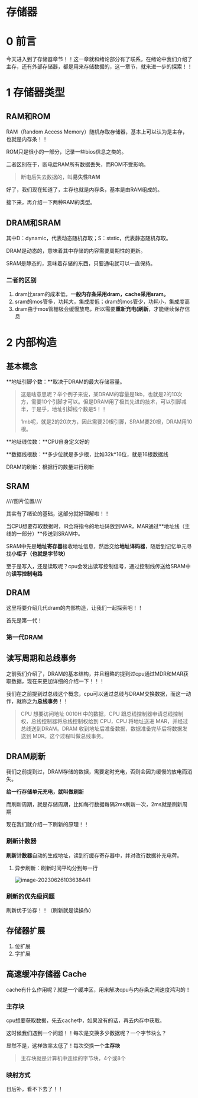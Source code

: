 # 存储器

# 0 前言

今天进入到了存储器章节！！这一章就和绪论部分有了联系，在绪论中我们介绍了主存，还有外部存储器，都是用来存储数据的，这一章节，就来进一步的探索！！



# 1 存储器类型

## RAM和ROM

RAM（Random Access Memory）随机存取存储器，基本上可以认为是主存，也就是内存条！！

ROM只是很小的一部分，记录一些bios信息之类的。

二者区别在于，断电后RAM所有数据丢失，而ROM不受影响。

> 断电后失去数据的，叫**易失性RAM**

好了，我们现在知道了，主存也就是内存条，基本是由RAM组成的。

接下来，再介绍一下两种RAM的类型。

## DRAM和SRAM

其中D：dynamic，代表动态随机存取；S：ststic，代表静态随机存取。

DRAM是动态的，意味着其中存储的内容需要周期性的更新。

SRAM是静态的，意味着存储的东西，只要通电就可以一直保持。

### 二者的区别

1.  dram比sram的成本低，**一般内存条采用dram，cache采用sram。**
2. sram的mos管多，功耗大，集成度低；dram的mos管少，功耗小，集成度高
3. dram由于mos管栅极会缓慢放电，所以需要**重新充电(刷新**，才能继续保存信息



# 2 内部构造

## 基本概念

**地址引脚个数：**取决于DRAM的最大存储容量。

>这是啥意思呢？举个例子来说，某DRAM的容量是1kb，也就是2的10次方，需要10个引脚才可以。但是DRAM用了极其先进的技术，可以引脚减半，于是乎，地址引脚线个数是5！！
>
>1mb呢，就是2的20次方，因此需要20根引脚，SRAM要20根，DRAM用10根。

**地址线位数：**CPU自身定义好的

**数据线根数：**多少位就是多少根，比如32k*16位，就是16根数据线

DRAM的刷新：根据行的数量进行刷新

## SRAM

////图片位置////

其实有了绪论的基础，这部分就好理解啦！！

当CPU想要存取数据时，IR会将指令的地址码放到MAR，MAR通过**地址线（主线的一部分）**传送到SRAM中。

SRAM中先是**地址寄存器**接收地址信息，然后交给**地址译码器**，随后到记忆单元寻找**小柜子（也就是字节块）**

至于是写入，还是读取呢？cpu会发出读写控制信号，通过控制线传送给SRAM中的**读写控制电路**



## DRAM

这里将要介绍几代dram的内部构造，让我们一起探索吧！！

首先是第一代！



### 第一代DRAM

## 读写周期和总线事务

之前我们介绍了，DRAM的基本结构，并且粗略的提到过cpu通过MDR和MAR获取数据，现在来更加详细的介绍一下！！！

我们在之前提到过总线这个概念，cpu可以通过总线与DRAM交换数据，而这一动作，就称之为**总线事务**！！

>CPU 想要访问地址 0010H 中的数据，CPU 跟总线控制器申请总线控制权，总线控制器将总线控制权给到 CPU，CPU 将地址送进 MAR，并经过总线送到DRAM。DRAM 收到地址后准备数据，数据准备完毕后将数据发送到 MDR。这个过程叫做总线事务。



## DRAM刷新

我们之前提到过，DRAM存储的数据，需要定时充电，否则会因为缓慢的放电而消失。

**给一行存储单元充电，就叫做刷新**

而刷新周期，就是存储周期，比如每行数据每隔2ms刷新一次，2ms就是刷新周期

现在我们就介绍一下刷新的原理！！

### 刷新计数器

**刷新计数器**自动的生成地址，读到行缓存寄存器中，并对改行数据补充电荷。

1. 异步刷新：刷新时间平均分到每一行

   ![image-20230626103638441](https://taufik.oss-cn-beijing.aliyuncs.com/img/image-20230626103638441.png)



### 刷新的优先级问题

刷新优于访存！！（刷新就是读操作）





## 存储器扩展

1. 位扩展
2. 字扩展





## 高速缓冲存储器 Cache

cache有什么作用呢？就是一个缓冲区，用来解决cpu与内存条之间速度鸿沟的！

### 主存块

cpu想要获取数据，先去cache中，如果没有的话，再去内存中获取。

这时候我们遇到一个问题！！每次是交换多少数据呢？一个字节块么？

显然不是，这样效率太低了！每次交换一个**主存块**

>主存块就是计算机中连续的字节块，4个或8个

### 映射方式

日后补，看不下去了！！

